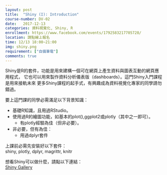 ```yaml
---
layout: post
title:  "Shiny (I): Introduction"
course-number: DV-02
date:   2017-12-13
categories: 資料視覺化, Shiny, R
enrollment: https://www.facebook.com/events/1792583217705728/
location: 請點線上報名
time: 12/13 18:00~21:00
img: shiny.png
requirement: ["自備筆電"]
comments: true
---
```



Shiny是R的套件，功能是用來建構一個可在網頁上產生資料與圖表互動的網頁應用程式，
它也可以用來製作資料分析儀表版（dashboards）。這門Shiny入門課程是用來接軌未來
更多Shiny課程的起手式，有興趣成為資料視覺化專家的同學請勿錯過。

要上這門課的同學必需滿足以下背景知識：
- 基礎R知識，且用過RStudio。  
- 使用過R的繪圖功能，如基本的plot(),ggplot2或plotly（其中之一即可）。  
  - 有plotly經驗為佳（但非必要）。  
- 非必要，但有為佳：  
  - 用過dplyr套件

上課前必需先安裝好以下套件：  
shiny, plotly, dplyr, magrittr, knitr

想看Shiny可以做什麼，請點以下連結：  
[Shiny Gallery](https://shiny.rstudio.com/gallery/)

